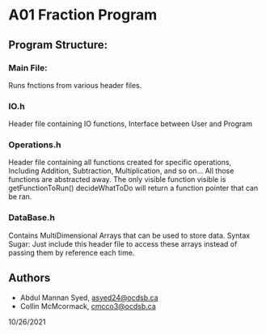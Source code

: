 # A01 Fraction Program

## Program Structure:

### Main File:
Runs fnctions from various header files.
    
### IO.h
Header file containing IO functions, 
Interface between User and Program 

### Operations.h
Header file containing all functions created for specific operations,
Including Addition, Subtraction, Multiplication, and so on...
All those functions are abstracted away.
The only visible function visible is getFunctionToRun()
decideWhatToDo will return a function pointer that can be ran.


### DataBase.h
Contains MultiDimensional Arrays that can be used to store data.
Syntax Sugar: Just include this header file to access these arrays instead
of passing them by reference each time.

## Authors

- Abdul Mannan Syed, asyed24@ocdsb.ca
- Collin McMcormack, cmcco3@ocdsb.ca

10/26/2021


